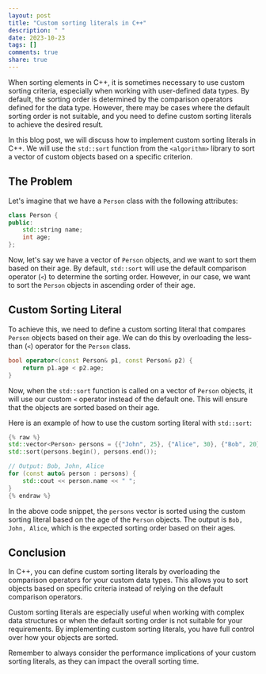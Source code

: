 ```yaml
---
layout: post
title: "Custom sorting literals in C++"
description: " "
date: 2023-10-23
tags: []
comments: true
share: true
---
```


When sorting elements in C++, it is sometimes necessary to use custom sorting criteria, especially when working with user-defined data types. By default, the sorting order is determined by the comparison operators defined for the data type. However, there may be cases where the default sorting order is not suitable, and you need to define custom sorting literals to achieve the desired result.

In this blog post, we will discuss how to implement custom sorting literals in C++. We will use the `std::sort` function from the `<algorithm>` library to sort a vector of custom objects based on a specific criterion.

## The Problem

Let's imagine that we have a `Person` class with the following attributes:

```cpp
class Person {
public:
    std::string name;
    int age;
};
```

Now, let's say we have a vector of `Person` objects, and we want to sort them based on their age. By default, `std::sort` will use the default comparison operator (`<`) to determine the sorting order. However, in our case, we want to sort the `Person` objects in ascending order of their age.

## Custom Sorting Literal

To achieve this, we need to define a custom sorting literal that compares `Person` objects based on their age. We can do this by overloading the less-than (`<`) operator for the `Person` class.

```cpp
bool operator<(const Person& p1, const Person& p2) {
    return p1.age < p2.age;
}
```

Now, when the `std::sort` function is called on a vector of `Person` objects, it will use our custom `<` operator instead of the default one. This will ensure that the objects are sorted based on their age.

Here is an example of how to use the custom sorting literal with `std::sort`:

```cpp
{% raw %}
std::vector<Person> persons = {{"John", 25}, {"Alice", 30}, {"Bob", 20}};
std::sort(persons.begin(), persons.end());

// Output: Bob, John, Alice
for (const auto& person : persons) {
    std::cout << person.name << " ";
}
{% endraw %}
```

In the above code snippet, the `persons` vector is sorted using the custom sorting literal based on the age of the `Person` objects. The output is `Bob, John, Alice`, which is the expected sorting order based on their ages.

## Conclusion

In C++, you can define custom sorting literals by overloading the comparison operators for your custom data types. This allows you to sort objects based on specific criteria instead of relying on the default comparison operators.

Custom sorting literals are especially useful when working with complex data structures or when the default sorting order is not suitable for your requirements. By implementing custom sorting literals, you have full control over how your objects are sorted.

Remember to always consider the performance implications of your custom sorting literals, as they can impact the overall sorting time.